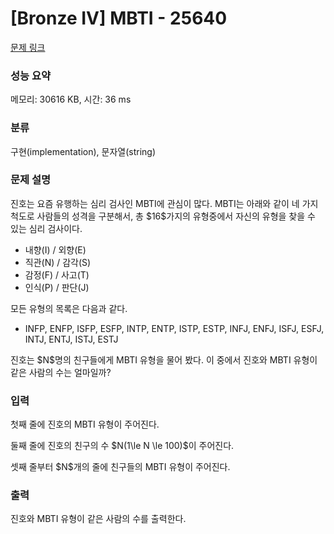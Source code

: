 # [Bronze IV] MBTI - 25640 

[문제 링크](https://www.acmicpc.net/problem/25640) 

### 성능 요약

메모리: 30616 KB, 시간: 36 ms

### 분류

구현(implementation), 문자열(string)

### 문제 설명

<p>진호는 요즘 유행하는 심리 검사인 MBTI에 관심이 많다. MBTI는 아래와 같이 네 가지 척도로 사람들의 성격을 구분해서, 총 $16$가지의 유형중에서 자신의 유형을 찾을 수 있는 심리 검사이다.</p>

<ul>
	<li>내향(I) / 외향(E)</li>
	<li>직관(N) / 감각(S)</li>
	<li>감정(F) / 사고(T)</li>
	<li>인식(P) / 판단(J)</li>
</ul>

<p>모든 유형의 목록은 다음과 같다.</p>

<ul>
	<li>INFP, ENFP, ISFP, ESFP, INTP, ENTP, ISTP, ESTP, INFJ, ENFJ, ISFJ, ESFJ, INTJ, ENTJ, ISTJ, ESTJ</li>
</ul>

<p>진호는 $N$명의 친구들에게 MBTI 유형을 물어 봤다. 이 중에서 진호와 MBTI 유형이 같은 사람의 수는 얼마일까?</p>

### 입력 

 <p>첫째 줄에 진호의 MBTI 유형이 주어진다.</p>

<p>둘째 줄에 진호의 친구의 수 $N(1\le N \le 100)$이 주어진다.</p>

<p>셋째 줄부터 $N$개의 줄에 친구들의 MBTI 유형이 주어진다.</p>

### 출력 

 <p>진호와 MBTI 유형이 같은 사람의 수를 출력한다.</p>

